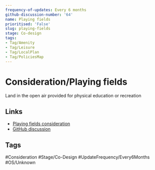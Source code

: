 ```yaml
---
frequency-of-updates: Every 6 months
github-discussion-number: '64'
name: Playing fields
prioritised: 'False'
slug: playing-fields
stage: Co-design
tags:
- Tag/Amenity
- Tag/Leisure
- Tag/LocalPlan
- Tag/PoliciesMap
---
```


# Consideration/Playing fields

Land in the open air provided for physical education or recreation

## Links

* [Playing fields consideration](https://design.planning.data.gov.uk/planning-consideration/playing-fields)
* [GitHub discussion](https://github.com/digital-land/data-standards-backlog/discussions/64)

## Tags

#Consideration #Stage/Co-Design #UpdateFrequency/Every6Months #OS/Unknown